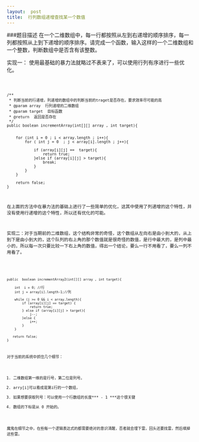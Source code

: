```yaml
---
layout:  post
title:  行列数组递增查找某一个数值
---
```



###题目描述
  在一个二维数组中，每一行都按照从左到右递增的顺序排序，每一列都按照从上到下递增的顺序排序。请完成一个函数，输入这样的一个二维数组和一个整数，判断数组中是否含有该整数。 
  
  实现一：
  使用最基础的暴力法就略过不表来了，可以使用行列有序进行一些优化。
  
  <code>
  
    /**
     * 判断当前的行递增，列递增的数组中的判断当前的traget是否存在。要求效率尽可能的高
     * @param array  行列递增的二维数组
     * @param target  目标函数
     * @return  返回是否存在
     */
    public boolean incrementArray(int[][] array , int target){


        for (int i = 0 ; i < array.length ; i++){
            for ( int j = 0  ; j < array[i].length ; j++){

                if (array[i][j] ==  target){
                    return true;
                }else if (array[i][j] > target){
                    break;
                }
            }
        }

        return false;
    }

在上面的方法中在暴力法的基础上进行了一些简单的优化，这其中使用了列递增的这个特性，并没有使用行递增的这个特性，所以还有优化的可能。

实现二：对于当期前的二维数组，这个结构非常的奇怪，这个数组从左向右是由小到大的，从上到下是由小到大的，这个队列的右上角的那个数值就是很奇怪的数值，是行中最大的，是列中最小的，所以每一次只要比较一下右上角的数值，得出一个结论，要么一行不用看了，要么一列不用看了。

  <code>
  
    public  boolean incrementArray2(int[][] array , int target){

        int  i = 0; //行
        int j = array[i].length-1;//列

        while (j >= 0 && i < array.length){
            if (array[i][j] == target) {
                return true;
            } else if (array[i][j] > target){
                j--;
            }else {
                i++;
            }
        }

       return false;
    }




对于当前的系统中抓住几个细节：

1.  二维数组第一维的是行号，第二位是列号。
2.  arry[i]可以看成是第i行的一个数组，
3.  如果想要获取列号：可以使用一个行数组的长度*** - 1 ***这个很关键
4.  数组的下标是从 0 开始的。


魔鬼在细节之中，在些每一个逻辑表达式的都需要绝对的意识清醒，否者就会埋下雷，回头还要找雷，然后填掉这些雷。







